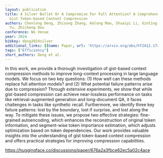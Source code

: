 ```yaml
---
layout: publication
title: A Silver Bullet Or A Compromise For Full Attention? A Comprehensive Study Of
  Gist Token-based Context Compression
authors: Chenlong Deng, Zhisong Zhang, Kelong Mao, Shuaiyi Li, Xinting Huang, Dong
  Yu, Zhicheng Dou
conference: No Venue
year: 2024
bibkey: deng2024silver
additional_links: [{name: Paper, url: 'https://arxiv.org/abs/hf2412.17483'}]
tags: ["Efficiency"]
short_authors: Deng et al.
---
```

In this work, we provide a thorough investigation of gist-based context compression methods to improve long-context processing in large language models. We focus on two key questions: (1) How well can these methods replace full attention models? and (2) What potential failure patterns arise due to compression? Through extensive experiments, we show that while gist-based compression can achieve near-lossless performance on tasks like retrieval-augmented generation and long-document QA, it faces challenges in tasks like synthetic recall. Furthermore, we identify three key failure patterns: lost by the boundary, lost if surprise, and lost along the way. To mitigate these issues, we propose two effective strategies: fine-grained autoencoding, which enhances the reconstruction of original token information, and segment-wise token importance estimation, which adjusts optimization based on token dependencies. Our work provides valuable insights into the understanding of gist token-based context compression and offers practical strategies for improving compression capabilities.

https://huggingface.co/discussions/paper/676a2a3fbce62ec5a02c4ace